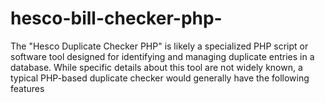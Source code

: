 # hesco-bill-checker-php-
The "Hesco Duplicate Checker PHP" is likely a specialized PHP script or software tool designed for identifying and managing duplicate entries in a database. While specific details about this tool are not widely known, a typical PHP-based duplicate checker would generally have the following features


